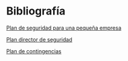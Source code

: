 # Bibliografía

[Plan de seguridad para una pequeña empresa](https://www.slideshare.net/ogonzalittoo/universidad-pontificia-comillas)

[Plan director de seguridad](https://www.incibe.es/protege-tu-empresa/que-te-interesa/plan-director-seguridad)

[Plan de contingencias](https://www.incibe.es/protege-tu-empresa/que-te-interesa/plan-contingencia-continuidad-negocio)
